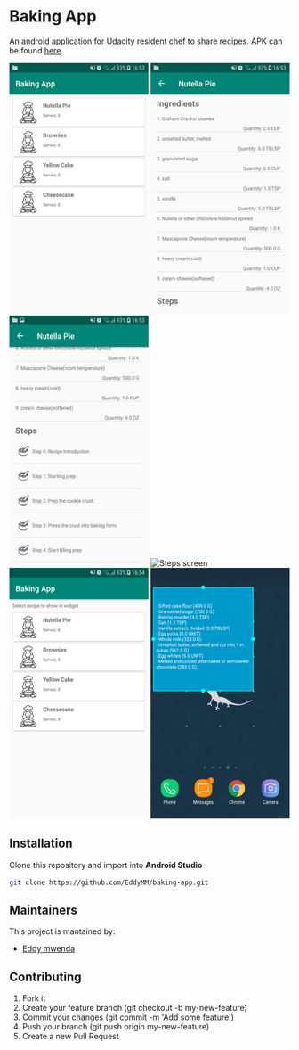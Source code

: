# Baking App

An android application for Udacity resident chef to share recipes.
APK can be found [here](https://github.com/EddyMM/movinfo-app/releases)

<img src="githubAssets/imgs/recipe_list_screen.png" alt="Recipe List Screen" width=250 height=450 />  <img src="githubAssets/imgs/recipe_detail_ingredients_screen.png" alt="Recipe Details Ingredients screen" width=250 height=450 />
<img src="githubAssets/imgs/recipe_detail_steps_screen.png" alt="Recipe Details Steps screen" width=250 height=450 />
<img src="githubAssets/imgs/steps_screen.png" alt="Steps screen" width=250 height=450 />  <img src="githubAssets/imgs/select_recipe_for_widget_screen.png" alt="Select Recipe For Widget screen" width=250 height=450 />
<img src="githubAssets/imgs/widget_screen.png" alt="Widget screen" width=250 height=450 />

## Installation
Clone this repository and import into **Android Studio**
```bash
git clone https://github.com/EddyMM/baking-app.git
```

## Maintainers
This project is mantained by:
* [Eddy mwenda](https://github.com/EddyMM)


## Contributing

1. Fork it
2. Create your feature branch (git checkout -b my-new-feature)
3. Commit your changes (git commit -m 'Add some feature')
4. Push your branch (git push origin my-new-feature)
5. Create a new Pull Request
